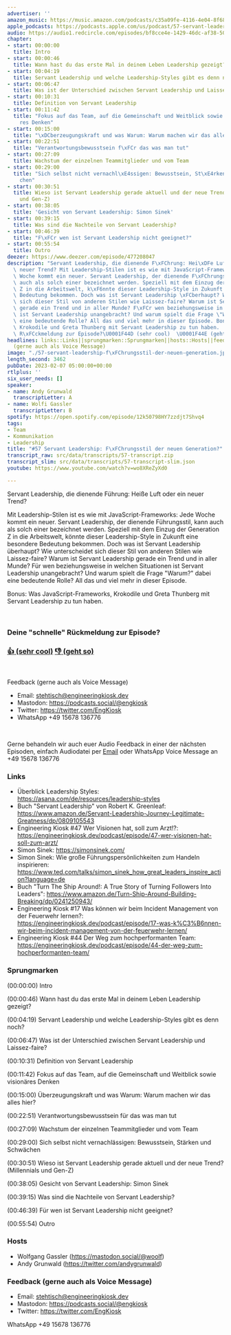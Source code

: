 ```yaml
---
advertiser: ''
amazon_music: https://music.amazon.com/podcasts/c35a09fe-4116-4e04-8f68-77d61b112e46/episodes/aac42988-d496-4ab5-bf61-111fe8fff9cb/engineering-kiosk-57-servant-leadership-f%C3%BChrungsstil-der-neuen-generation
apple_podcasts: https://podcasts.apple.com/us/podcast/57-servant-leadership-f%C3%BChrungsstil-der-neuen-generation/id1603082924?i=1000598385014&uo=4
audio: https://audio1.redcircle.com/episodes/bf8cce4e-1429-46dc-af38-50386761964a/stream.mp3
chapter:
- start: 00:00:00
  title: Intro
- start: 00:00:46
  title: Wann hast du das erste Mal in deinem Leben Leadership gezeigt?
- start: 00:04:19
  title: Servant Leadership und welche Leadership-Styles gibt es denn noch?
- start: 00:06:47
  title: Was ist der Unterschied zwischen Servant Leadership und Laissez-faire?
- start: 00:10:31
  title: Definition von Servant Leadership
- start: 00:11:42
  title: "Fokus auf das Team, auf die Gemeinschaft und Weitblick sowie vision\xE4\
    res Denken"
- start: 00:15:00
  title: "\xDCberzeugungskraft und was Warum: Warum machen wir das alles hier?"
- start: 00:22:51
  title: "Verantwortungsbewusstsein f\xFCr das was man tut"
- start: 00:27:09
  title: Wachstum der einzelnen Teammitglieder und vom Team
- start: 00:29:00
  title: "Sich selbst nicht vernachl\xE4ssigen: Bewusstsein, St\xE4rken und Schw\xE4\
    chen"
- start: 00:30:51
  title: Wieso ist Servant Leadership gerade aktuell und der neue Trend? (Millennials
    und Gen-Z)
- start: 00:38:05
  title: 'Gesicht von Servant Leadership: Simon Sinek'
- start: 00:39:15
  title: Was sind die Nachteile von Servant Leadership?
- start: 00:46:39
  title: "F\xFCr wen ist Servant Leadership nicht geeignet?"
- start: 00:55:54
  title: Outro
deezer: https://www.deezer.com/episode/477208047
description: "Servant Leadership, die dienende F\xFChrung: Hei\xDFe Luft oder ein\
  \ neuer Trend? Mit Leadership-Stilen ist es wie mit JavaScript-Frameworks: Jede\
  \ Woche kommt ein neuer. Servant Leadership, der dienende F\xFChrungsstil, kann\
  \ auch als solch einer bezeichnet werden. Speziell mit dem Einzug der Generation\
  \ Z in die Arbeitswelt, k\xF6nnte dieser Leadership-Style in Zukunft eine besondere\
  \ Bedeutung bekommen. Doch was ist Servant Leadership \xFCberhaupt? Wie unterscheidet\
  \ sich dieser Stil von anderen Stilen wie Laissez-faire? Warum ist Servant Leadership\
  \ gerade ein Trend und in aller Munde? F\xFCr wen beziehungsweise in welchen Situationen\
  \ ist Servant Leadership unangebracht? Und warum spielt die Frage \"Warum?\" dabei\
  \ eine bedeutende Rolle? All das und viel mehr in dieser Episode. Bonus: Was JavaScript-Frameworks,\
  \ Krokodile und Greta Thunberg mit Servant Leadership zu tun haben.  Deine \"schnelle\"\
  \ R\xFCckmeldung zur Episode?\U0001F44D (sehr cool)  \U0001F44E (geht so)"
headlines: links::Links||sprungmarken::Sprungmarken||hosts::Hosts||feedback-gerne-auch-als-voice-message::Feedback
  (gerne auch als Voice Message)
image: "./57-servant-leadership-f\xFChrungsstil-der-neuen-generation.jpg"
length_second: 3462
pubDate: 2023-02-07 05:00:00+00:00
rtlplus: ''
six_user_needs: []
speaker:
- name: Andy Grunwald
  transcriptLetter: A
- name: Wolfi Gassler
  transcriptLetter: B
spotify: https://open.spotify.com/episode/12k50798HY7zzdjt7Shvq4
tags:
- Team
- Kommunikation
- Leadership
title: "#57 Servant Leadership: F\xFChrungsstil der neuen Generation?"
transcript_raw: src/data/transcripts/57-transcript.zip
transcript_slim: src/data/transcripts/57-transcript-slim.json
youtube: https://www.youtube.com/watch?v=wo8XReZyXd0

---
```

<p>Servant Leadership, die dienende Führung: Heiße Luft oder ein neuer Trend?</p><p>Mit Leadership-Stilen ist es wie mit JavaScript-Frameworks: Jede Woche kommt ein neuer. Servant Leadership, der dienende Führungsstil, kann auch als solch einer bezeichnet werden. Speziell mit dem Einzug der Generation Z in die Arbeitswelt, könnte dieser Leadership-Style in Zukunft eine besondere Bedeutung bekommen. Doch was ist Servant Leadership überhaupt? Wie unterscheidet sich dieser Stil von anderen Stilen wie Laissez-faire? Warum ist Servant Leadership gerade ein Trend und in aller Munde? Für wen beziehungsweise in welchen Situationen ist Servant Leadership unangebracht? Und warum spielt die Frage &#34;Warum?&#34; dabei eine bedeutende Rolle? All das und viel mehr in dieser Episode.</p><p>Bonus: Was JavaScript-Frameworks, Krokodile und Greta Thunberg mit Servant Leadership zu tun haben.</p><p><br></p><h3><strong>Deine &#34;schnelle&#34; Rückmeldung zur Episode?</strong></h3><h3><a href="https://api.openpodcast.dev/feedback/57/upvote" rel="nofollow"><strong>👍</strong> (sehr cool)</a>  <a href="https://api.openpodcast.dev/feedback/57/downvote" rel="nofollow"><strong>👎</strong> (geht so)</a></h3><p><br></p><p>Feedback (gerne auch als Voice Message)</p><ul><li>Email: <a href="mailto:stehtisch@engineeringkiosk.dev" rel="nofollow">stehtisch@engineeringkiosk.dev</a></li><li>Mastodon: <a href="https://podcasts.social/@engkiosk" rel="nofollow">https://podcasts.social/@engkiosk</a></li><li>Twitter: <a href="https://twitter.com/EngKiosk" rel="nofollow">https://twitter.com/EngKiosk</a></li><li>WhatsApp +49 15678 136776</li></ul><p><br></p><p>Gerne behandeln wir auch euer Audio Feedback in einer der nächsten Episoden, einfach Audiodatei per <a href="https://engineeringkiosk.dev/kontakt/">Email</a> oder WhatsApp Voice Message an +49 15678 136776</p><h3 id="links">Links</h3><ul><li>Überblick Leadership Styles: <a href="https://asana.com/de/resources/leadership-styles" rel="nofollow">https://asana.com/de/resources/leadership-styles</a></li><li>Buch &#34;Servant Leadership&#34; von Robert K. Greenleaf: <a href="https://www.amazon.de/Servant-Leadership-Journey-Legitimate-Greatness/dp/0809105543" rel="nofollow">https://www.amazon.de/Servant-Leadership-Journey-Legitimate-Greatness/dp/0809105543</a></li><li>Engineering Kiosk #47 Wer Visionen hat, soll zum Arzt!?: <a href="https://engineeringkiosk.dev/podcast/episode/47-wer-visionen-hat-soll-zum-arzt/">https://engineeringkiosk.dev/podcast/episode/47-wer-visionen-hat-soll-zum-arzt/</a></li><li>Simon Sinek: <a href="https://simonsinek.com/" rel="nofollow">https://simonsinek.com/</a></li><li>Simon Sinek: Wie große Führungspersönlichkeiten zum Handeln inspirieren: <a href="https://www.ted.com/talks/simon_sinek_how_great_leaders_inspire_action?language=de" rel="nofollow">https://www.ted.com/talks/simon_sinek_how_great_leaders_inspire_action?language=de</a></li><li>Buch &#34;Turn The Ship Around!: A True Story of Turning Followers Into Leaders&#34;: <a href="https://www.amazon.de/Turn-Ship-Around-Building-Breaking/dp/0241250943/" rel="nofollow">https://www.amazon.de/Turn-Ship-Around-Building-Breaking/dp/0241250943/</a></li><li>Engineering Kiosk #17 Was können wir beim Incident Management von der Feuerwehr lernen?: <a href="https://engineeringkiosk.dev/podcast/episode/17-was-k%C3%B6nnen-wir-beim-incident-management-von-der-feuerwehr-lernen/">https://engineeringkiosk.dev/podcast/episode/17-was-k%C3%B6nnen-wir-beim-incident-management-von-der-feuerwehr-lernen/</a></li><li>Engineering Kiosk #44 Der Weg zum hochperformanten Team: <a href="https://engineeringkiosk.dev/podcast/episode/44-der-weg-zum-hochperformanten-team/">https://engineeringkiosk.dev/podcast/episode/44-der-weg-zum-hochperformanten-team/</a></li></ul><h3 id="sprungmarken">Sprungmarken</h3><p>(00:00:00) Intro</p><p>(00:00:46) Wann hast du das erste Mal in deinem Leben Leadership gezeigt?</p><p>(00:04:19) Servant Leadership und welche Leadership-Styles gibt es denn noch?</p><p>(00:06:47) Was ist der Unterschied zwischen Servant Leadership und Laissez-faire?</p><p>(00:10:31) Definition von Servant Leadership</p><p>(00:11:42) Fokus auf das Team, auf die Gemeinschaft und Weitblick sowie visionäres Denken</p><p>(00:15:00) Überzeugungskraft und was Warum: Warum machen wir das alles hier?</p><p>(00:22:51) Verantwortungsbewusstsein für das was man tut</p><p>(00:27:09) Wachstum der einzelnen Teammitglieder und vom Team</p><p>(00:29:00) Sich selbst nicht vernachlässigen: Bewusstsein, Stärken und Schwächen</p><p>(00:30:51) Wieso ist Servant Leadership gerade aktuell und der neue Trend? (Millennials und Gen-Z)</p><p>(00:38:05) Gesicht von Servant Leadership: Simon Sinek</p><p>(00:39:15) Was sind die Nachteile von Servant Leadership?</p><p>(00:46:39) Für wen ist Servant Leadership nicht geeignet?</p><p>(00:55:54) Outro</p><h3 id="hosts">Hosts</h3><ul><li>Wolfgang Gassler (<a href="https://mastodon.social/@woolf" rel="nofollow">https://mastodon.social/@woolf</a>)</li><li>Andy Grunwald (<a href="https://twitter.com/andygrunwald" rel="nofollow">https://twitter.com/andygrunwald</a>)</li></ul><h3 id="feedback-gerne-auch-als-voice-message">Feedback (gerne auch als Voice Message)</h3><ul><li>Email: <a href="mailto:stehtisch@engineeringkiosk.dev" rel="nofollow">stehtisch@engineeringkiosk.dev</a></li><li>Mastodon: <a href="https://podcasts.social/@engkiosk" rel="nofollow">https://podcasts.social/@engkiosk</a></li><li>Twitter: <a href="https://twitter.com/EngKiosk" rel="nofollow">https://twitter.com/EngKiosk</a></li></ul><p>WhatsApp +49 15678 136776</p>